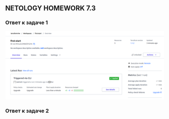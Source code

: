 ## NETOLOGY HOMEWORK 7.3

### Ответ к задаче 1

![подпункт_1](https://raw.githubusercontent.com/Evgeniy-Nikolskiy/terraform-hw/main/hw74/assets/741.png)  

### Ответ к задаче 2
